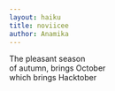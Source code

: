 ```yaml
---
layout: haiku
title: noviicee
author: Anamika
---
```


The pleasant season<br>
of autumn, brings October<br>
which brings Hacktober<br>
